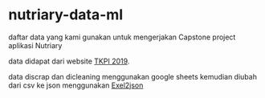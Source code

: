 # nutriary-data-ml
daftar data yang kami gunakan untuk mengerjakan Capstone project aplikasi Nutriary

data didapat dari website [TKPI 2019]([https://www.andrafarm.co.id/_andra.php?_i=daftar-tkpi&jobs=&perhal=1148&urut=1&asc=0000000000&sby=&no1=2&knama=]). 

data discrap dan dicleaning menggunakan google sheets kemudian diubah dari csv ke json menggunakan [Exel2json]([https://excel2json.io/])

